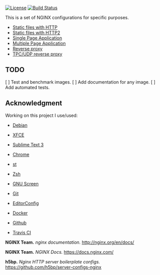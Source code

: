 [![License](https://img.shields.io/badge/license-MIT-blue.svg)](https://github.com/ntrrg/docker-nginx/raw/master/LICENSE)
[![Build Status](https://travis-ci.org/ntrrg/docker-nginx.svg?branch=master)](https://travis-ci.org/ntrrg/docker-nginx)

This is a set of NGINX configurations for specific purposes.

* [Static files with HTTP](http/)
* [Static files with HTTP2](http2/)
* [Single Page Application](spa/)
* [Multiple Page Application](mpa/)
* [Reverse proxy](rproxy/)
* [TPC/UDP reverse proxy](transport-rproxy/)

## TODO

[ ] Test and benchmark images.
[ ] Add documentation for any image.
[ ] Add automated tests.

## Acknowledgment

Working on this project I use/used:

* [Debian](https://www.debian.org/)

* [XFCE](https://xfce.org/)

* [Sublime Text 3](https://www.sublimetext.com/3)

* [Chrome](https://www.google.com/chrome/browser/desktop/index.html)

* [st](https://st.suckless.org/)

* [Zsh](http://www.zsh.org/)

* [GNU Screen](https://www.gnu.org/software/screen)

* [Git](https://git-scm.com/)

* [EditorConfig](http://editorconfig.org/)

* [Docker](https://docker.com)

* [Github](https://github.com)

* [Travis CI](https://travis-ci.org)

**NGINX Team.** *nginx documentation.* http://nginx.org/en/docs/

**NGINX Team.** *NGINX Docs.* https://docs.nginx.com/

**h5bp.** *Nginx HTTP server boilerplate configs.* https://github.com/h5bp/server-configs-nginx
